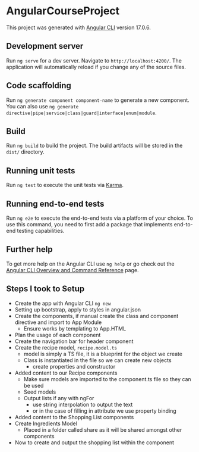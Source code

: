 # AngularCourseProject

This project was generated with [Angular CLI](https://github.com/angular/angular-cli) version 17.0.6.

## Development server

Run `ng serve` for a dev server. Navigate to `http://localhost:4200/`. The application will automatically reload if you change any of the source files.

## Code scaffolding

Run `ng generate component component-name` to generate a new component. You can also use `ng generate directive|pipe|service|class|guard|interface|enum|module`.

## Build

Run `ng build` to build the project. The build artifacts will be stored in the `dist/` directory.

## Running unit tests

Run `ng test` to execute the unit tests via [Karma](https://karma-runner.github.io).

## Running end-to-end tests

Run `ng e2e` to execute the end-to-end tests via a platform of your choice. To use this command, you need to first add a package that implements end-to-end testing capabilities.

## Further help

To get more help on the Angular CLI use `ng help` or go check out the [Angular CLI Overview and Command Reference](https://angular.io/cli) page.

## Steps I took to Setup
* Create the app with Angular CLI `ng new`
* Setting up bootstrap, apply to styles in angular.json
* Create the components, if manual create the class and component directive and import to App Module
  * Ensure works by templating to App.HTML
* Plan the usage of each component
* Create the navigation bar for header component
* Create the recipe model, `recipe.model.ts`
  * model is simply a TS file, it is a blueprint for the object we create
  * Class is instantiated in the file so we can create new objects
    * create properties and constructor
* Added content to our Recipe components
  * Make sure models are imported to the component.ts file so they can be used
  * Seed models
  * Output lists if any with ngFor
    * use string interpolation to output the text
    * or in the case of filling in attribute we use property binding
* Added content to the Shopping List components
* Create Ingredients Model
  * Placed in a folder called share as it will be shared amongst other components
* Now to create and output the shopping list within the component
